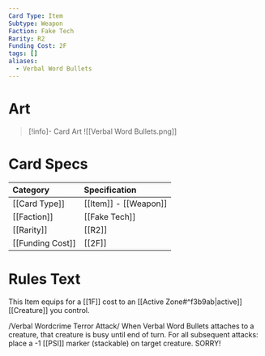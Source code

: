 ```yaml
---
Card Type: Item
Subtype: Weapon
Faction: Fake Tech
Rarity: R2
Funding Cost: 2F
tags: []
aliases:
  - Verbal Word Bullets
---
```

# Art

> [!info]- Card Art
> ![[Verbal Word Bullets.png]]

# Card Specs

| Category | Specification| 
| :--- | :--- |
| [[Card Type]] | [[Item]] - [[Weapon]] |  
| [[Faction]] | [[Fake Tech]] |  
| [[Rarity]] | [[R2]] |  
| [[Funding Cost]] | [[2F]] |  

# Rules Text  

This Item equips for a [[1F]] cost to an [[Active Zone#^f3b9ab|active]] [[Creature]] you control.  

/Verbal Wordcrime Terror Attack/ When Verbal Word Bullets attaches to a creature, that creature is busy until end of turn. For all subsequent attacks: place a -1 [[PSI]] marker (stackable) on target creature. SORRY!  

